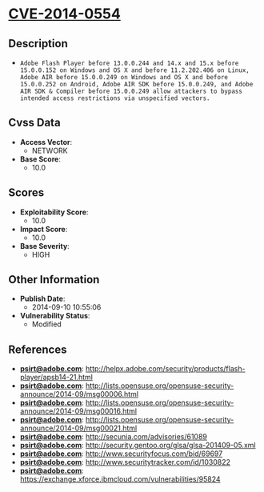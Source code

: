
# [CVE-2014-0554](http://helpx.adobe.com/security/products/flash-player/apsb14-21.html)

## Description

- `Adobe Flash Player before 13.0.0.244 and 14.x and 15.x before 15.0.0.152 on Windows and OS X and before 11.2.202.406 on Linux, Adobe AIR before 15.0.0.249 on Windows and OS X and before 15.0.0.252 on Android, Adobe AIR SDK before 15.0.0.249, and Adobe AIR SDK & Compiler before 15.0.0.249 allow attackers to bypass intended access restrictions via unspecified vectors.`

## Cvss Data

- **Access Vector**:
  - NETWORK
- **Base Score**:
  - 10.0

## Scores

- **Exploitability Score**:
  - 10.0
- **Impact Score**:
  - 10.0
- **Base Severity**:
  - HIGH

## Other Information

- **Publish Date**:
  - 2014-09-10 10:55:06
- **Vulnerability Status**:
  - Modified

## References

- **psirt@adobe.com**: http://helpx.adobe.com/security/products/flash-player/apsb14-21.html
- **psirt@adobe.com**: http://lists.opensuse.org/opensuse-security-announce/2014-09/msg00006.html
- **psirt@adobe.com**: http://lists.opensuse.org/opensuse-security-announce/2014-09/msg00016.html
- **psirt@adobe.com**: http://lists.opensuse.org/opensuse-security-announce/2014-09/msg00021.html
- **psirt@adobe.com**: http://secunia.com/advisories/61089
- **psirt@adobe.com**: http://security.gentoo.org/glsa/glsa-201409-05.xml
- **psirt@adobe.com**: http://www.securityfocus.com/bid/69697
- **psirt@adobe.com**: http://www.securitytracker.com/id/1030822
- **psirt@adobe.com**: https://exchange.xforce.ibmcloud.com/vulnerabilities/95824
